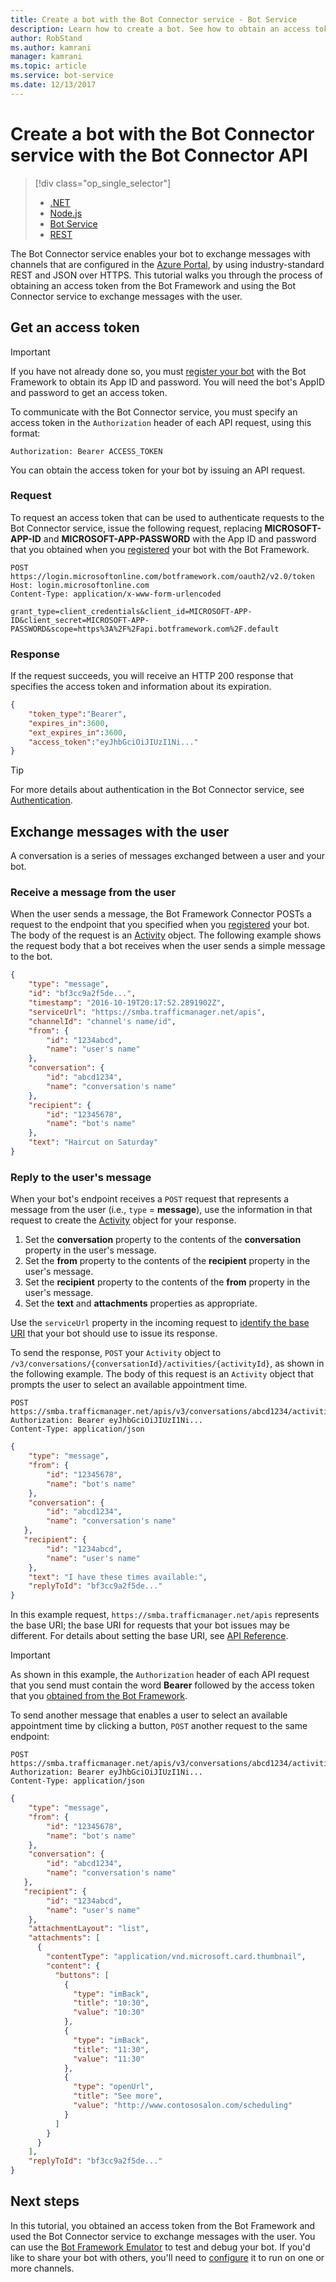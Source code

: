 ```yaml
---
title: Create a bot with the Bot Connector service - Bot Service
description: Learn how to create a bot. See how to obtain an access token from the Bot Framework and use the Bot Connector service to exchange messages with users. 
author: RobStand
ms.author: kamrani
manager: kamrani
ms.topic: article
ms.service: bot-service
ms.date: 12/13/2017
---
```


# Create a bot with the Bot Connector service with the Bot Connector API

> [!div class="op_single_selector"]
> - [.NET](../dotnet/bot-builder-dotnet-quickstart.md)
> - [Node.js](../nodejs/bot-builder-nodejs-quickstart.md)
> - [Bot Service](../bot-service-quickstart.md)
> - [REST](../rest-api/bot-framework-rest-connector-quickstart.md)

The Bot Connector service enables your bot to exchange messages with channels that are configured in the [Azure Portal](https://portal.azure.com), by using industry-standard REST and JSON over HTTPS. This tutorial walks you through the process of obtaining an access token from the Bot Framework and using the Bot Connector service to exchange messages with the user.

## <a id="get-token"></a> Get an access token

> [!IMPORTANT]
> If you have not already done so, you must [register your bot](../bot-service-quickstart-registration.md) with the Bot Framework to obtain its App ID and password. You will need the bot's AppID and password to get an access token.

To communicate with the Bot Connector service, you must specify an access token in the `Authorization` header of each API request, using this format: 

```http
Authorization: Bearer ACCESS_TOKEN
```

You can obtain the access token for your bot by issuing an API request.

### Request

To request an access token that can be used to authenticate requests to the Bot Connector service, issue the following request, replacing **MICROSOFT-APP-ID** and **MICROSOFT-APP-PASSWORD** with the App ID and password that you obtained when you [registered](../bot-service-quickstart-registration.md) your bot with the Bot Framework.

```http
POST https://login.microsoftonline.com/botframework.com/oauth2/v2.0/token
Host: login.microsoftonline.com
Content-Type: application/x-www-form-urlencoded

grant_type=client_credentials&client_id=MICROSOFT-APP-ID&client_secret=MICROSOFT-APP-PASSWORD&scope=https%3A%2F%2Fapi.botframework.com%2F.default
```

### Response

If the request succeeds, you will receive an HTTP 200 response that specifies the access token and information about its expiration. 

```json
{
    "token_type":"Bearer",
    "expires_in":3600,
    "ext_expires_in":3600,
    "access_token":"eyJhbGciOiJIUzI1Ni..."
}
```

> [!TIP]
> For more details about authentication in the Bot Connector service, see [Authentication](bot-framework-rest-connector-authentication.md).

## Exchange messages with the user

A conversation is a series of messages exchanged between a user and your bot. 

### Receive a message from the user

When the user sends a message, the Bot Framework Connector POSTs a request to the endpoint that you specified when you [registered](../bot-service-quickstart-registration.md) your bot. The body of the request is an [Activity][] object. The following example shows the request body that a bot receives when the user sends a simple message to the bot. 

```json
{
    "type": "message",
    "id": "bf3cc9a2f5de...",
    "timestamp": "2016-10-19T20:17:52.2891902Z",
    "serviceUrl": "https://smba.trafficmanager.net/apis",
    "channelId": "channel's name/id",
    "from": {
        "id": "1234abcd",
        "name": "user's name"
    },
    "conversation": {
        "id": "abcd1234",
        "name": "conversation's name"
    },
    "recipient": {
        "id": "12345678",
        "name": "bot's name"
    },
    "text": "Haircut on Saturday"
}
```

### Reply to the user's message

When your bot's endpoint receives a `POST` request that represents a message from the user (i.e., `type` = **message**), use the information in that request to create the [Activity][] object for your response.

1. Set the **conversation** property to the contents of the **conversation** property in the user's message.
2. Set the **from** property to the contents of the **recipient** property in the user's message.
3. Set the **recipient** property to the contents of the **from** property in the user's message.
4. Set the **text** and **attachments** properties as appropriate.

Use the `serviceUrl` property in the incoming request to [identify the base URI](bot-framework-rest-connector-api-reference.md#base-uri) that your bot should use to issue its response. 

To send the response, `POST` your `Activity` object to `/v3/conversations/{conversationId}/activities/{activityId}`, as shown in the following example. The body of this request is an `Activity` object that prompts the user to select an available appointment time.

```http
POST https://smba.trafficmanager.net/apis/v3/conversations/abcd1234/activities/bf3cc9a2f5de... 
Authorization: Bearer eyJhbGciOiJIUzI1Ni...
Content-Type: application/json
```

```json
{
    "type": "message",
    "from": {
        "id": "12345678",
        "name": "bot's name"
    },
    "conversation": {
        "id": "abcd1234",
        "name": "conversation's name"
   },
   "recipient": {
        "id": "1234abcd",
        "name": "user's name"
    },
    "text": "I have these times available:",
    "replyToId": "bf3cc9a2f5de..."
}
```

In this example request, `https://smba.trafficmanager.net/apis` represents the base URI; the base URI for requests that your bot issues may be different. For details about setting the base URI, see [API Reference](bot-framework-rest-connector-api-reference.md#base-uri). 

> [!IMPORTANT]
> As shown in this example, the `Authorization` header of each API request that you send must contain the word **Bearer** followed by the access token that you [obtained from the Bot Framework](#get-token).

To send another message that enables a user to select an available appointment time by clicking a button, `POST` another request to the same endpoint:

```http
POST https://smba.trafficmanager.net/apis/v3/conversations/abcd1234/activities/bf3cc9a2f5de... 
Authorization: Bearer eyJhbGciOiJIUzI1Ni...
Content-Type: application/json
```

```json
{
    "type": "message",
    "from": {
        "id": "12345678",
        "name": "bot's name"
    },
    "conversation": {
        "id": "abcd1234",
        "name": "conversation's name"
   },
   "recipient": {
        "id": "1234abcd",
        "name": "user's name"
    },
    "attachmentLayout": "list",
    "attachments": [
      {
        "contentType": "application/vnd.microsoft.card.thumbnail",
        "content": {
          "buttons": [
            {
              "type": "imBack",
              "title": "10:30",
              "value": "10:30"
            },
            {
              "type": "imBack",
              "title": "11:30",
              "value": "11:30"
            },
            {
              "type": "openUrl",
              "title": "See more",
              "value": "http://www.contososalon.com/scheduling"
            }
          ]
        }
      }
    ],
    "replyToId": "bf3cc9a2f5de..."
}
```   

## Next steps

In this tutorial, you obtained an access token from the Bot Framework and used the Bot Connector service to exchange messages with the user. 
You can use the [Bot Framework Emulator](../bot-service-debug-emulator.md) to test and debug your bot. 
If you'd like to share your bot with others, you'll need to [configure](../bot-service-manage-channels.md) it to run on one or more channels.

[Activity]: bot-framework-rest-connector-api-reference.md#activity-object
